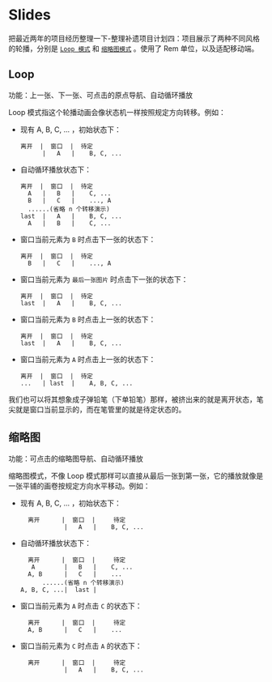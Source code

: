 # Slides
 把最近两年的项目经历整理一下-整理补遗项目计划四：项目展示了两种不同风格的轮播，分别是 [`Loop 模式`](#Loop) 和 [`缩略图模式`](#缩略图) 。使用了 Rem 单位，以及适配移动端。

## Loop
功能：上一张、下一张、可点击的原点导航、自动循环播放

Loop 模式指这个轮播动画会像状态机一样按照规定方向转移。例如：

- 现有 A, B, C, ... ，初始状态下：

      离开  |  窗口  |  待定
            |   A   |    B, C, ...

- 自动循环播放状态下：

      离开  |  窗口  |  待定
        A   |   B   |    C, ...
        B   |   C   |    ..., A
        ......(省略 n 个转移演示)
      last  |   A   |    B, C, ...
        A   |   B   |    C, ...

- 窗口当前元素为 `B` 时点击下一张的状态下：

      离开  |  窗口  |  待定
        B   |   C   |    ..., A

- 窗口当前元素为 `最后一张图片` 时点击下一张的状态下：

      离开  |  窗口  |  待定
      last  |   A   |    B, C, ...

- 窗口当前元素为 `B` 时点击上一张的状态下：

      离开  |  窗口  |  待定
      last  |   A   |    B, C, ...

- 窗口当前元素为 `A` 时点击上一张的状态下：

      离开  |  窗口  |  待定
      ...   | last  |    A, B, C, ...

我们也可以将其想象成子弹铅笔（下单铅笔）那样，被挤出来的就是离开状态，笔尖就是窗口当前显示的，而在笔管里的就是待定状态的。


## 缩略图
功能：可点击的缩略图导航、自动循环播放

缩略图模式，不像 Loop 模式那样可以直接从最后一张到第一张，它的播放就像是一张平铺的画卷按规定方向水平移动。例如：

- 现有 A, B, C, ... ，初始状态下：

        离开      |  窗口  |     待定
                  |   A   |    B, C, ...

- 自动循环播放状态下：

        离开      |  窗口  |     待定
         A        |   B   |    C, ...
        A, B      |   C   |    ...
            ......(省略 n 个转移演示)
      A, B, C, ...|  last |

- 窗口当前元素为 `A` 时点击 `C` 的状态下：

        离开      |  窗口  |     待定
        A, B      |   C   |    ...

- 窗口当前元素为 `C` 时点击 `A` 的状态下：

        离开      |  窗口  |     待定
                  |   A   |    B, C, ...
